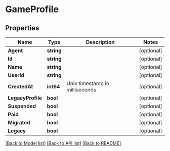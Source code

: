 # GameProfile

## Properties
Name | Type | Description | Notes
------------ | ------------- | ------------- | -------------
**Agent** | **string** |  | [optional] 
**Id** | **string** |  | [optional] 
**Name** | **string** |  | [optional] 
**UserId** | **string** |  | [optional] 
**CreatedAt** | **int64** | Unix timestamp in milliseconds | [optional] 
**LegacyProfile** | **bool** |  | [optional] 
**Suspended** | **bool** |  | [optional] 
**Paid** | **bool** |  | [optional] 
**Migrated** | **bool** |  | [optional] 
**Legacy** | **bool** |  | [optional] 

[[Back to Model list]](../README.md#documentation-for-models) [[Back to API list]](../README.md#documentation-for-api-endpoints) [[Back to README]](../README.md)


